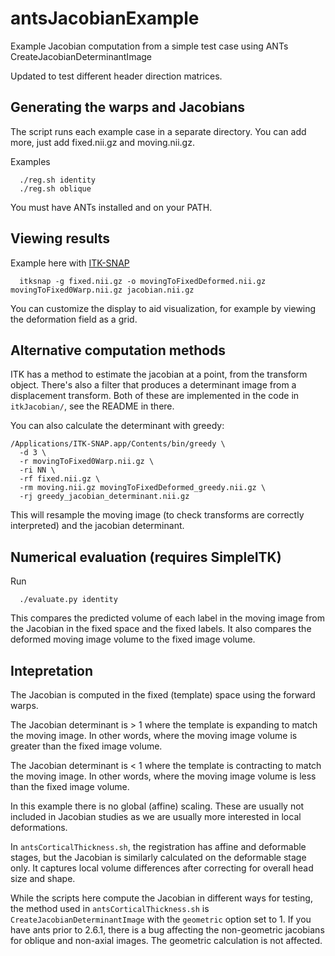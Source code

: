 # antsJacobianExample

Example Jacobian computation from a simple test case using ANTs
CreateJacobianDeterminantImage

Updated to test different header direction matrices.

## Generating the warps and Jacobians

The script runs each example case in a separate directory. You can add more, just add
fixed.nii.gz and moving.nii.gz.

Examples

```
  ./reg.sh identity
  ./reg.sh oblique
```
You must have ANTs installed and on your PATH.


## Viewing results

Example here with [ITK-SNAP](http://itksnap.org)

```
  itksnap -g fixed.nii.gz -o movingToFixedDeformed.nii.gz movingToFixed0Warp.nii.gz jacobian.nii.gz
```

You can customize the display to aid visualization, for example by viewing the deformation
field as a grid.


## Alternative computation methods

ITK has a method to estimate the jacobian at a point, from the transform object.
There's also a filter that produces a determinant image from a displacement
transform. Both of these are implemented in the code in `itkJacobian/`, see the
README in there.

You can also calculate the determinant with greedy:

```
/Applications/ITK-SNAP.app/Contents/bin/greedy \
  -d 3 \
  -r movingToFixed0Warp.nii.gz \
  -ri NN \
  -rf fixed.nii.gz \
  -rm moving.nii.gz movingToFixedDeformed_greedy.nii.gz \
  -rj greedy_jacobian_determinant.nii.gz
```

This will resample the moving image (to check transforms are correctly
interpreted) and the jacobian determinant.


## Numerical evaluation (requires SimpleITK)

Run

```
  ./evaluate.py identity
```

This compares the predicted volume of each label in the moving image from the Jacobian in
the fixed space and the fixed labels. It also compares the deformed moving image volume to
the fixed image volume.


## Intepretation

The Jacobian is computed in the fixed (template) space using the forward warps.

The Jacobian determinant is > 1 where the template is expanding to match the moving image.
In other words, where the moving image volume is greater than the fixed image volume.

The Jacobian determinant is < 1 where the template is contracting to match the moving image.
In other words, where the moving image volume is less than the fixed image volume.

In this example there is no global (affine) scaling. These are usually not included in Jacobian
studies as we are usually more interested in local deformations.

In `antsCorticalThickness.sh`, the registration has affine and deformable stages, but the Jacobian
is similarly calculated on the deformable stage only. It captures local volume differences after
correcting for overall head size and shape.

While the scripts here compute the Jacobian in different ways for testing, the method used in `antsCorticalThickness.sh` is `CreateJacobianDeterminantImage`
with the `geometric` option set to 1. If you have ants prior to 2.6.1, there is
a bug affecting the non-geometric jacobians for oblique and non-axial images.
The geometric calculation is not affected.
